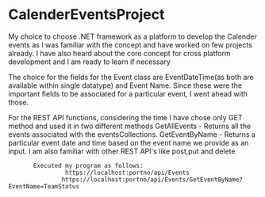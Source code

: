 # CalenderEventsProject
My choice to choose .NET framework as a platform to develop the Calender events as I was familiar with the 
concept and have worked on few projects already. I have also heard about the core concept for cross platform development and 
I am ready to learn if necessary

The choice for the fields for the Event class are EventDateTime(as both are available within single datatype) and Event Name. 
Since these were the important fields to be associated for a particular event, I went ahead with those.

For the REST API functions, considering the time I have chose only GET method and used it in two different methods
GetAllEvents - Returns all the events associated with the eventsCollections.
GetEventByName - Returns a particular event date and time based on the event name we provide as an input.
I am also familiar with other REST API's like post,put and delete

           Executed my program as follows:
                    https://localhost:portno/api/Events
                   https://localhost:portno/api/Events/GetEventByName?EventName=TeamStatus



